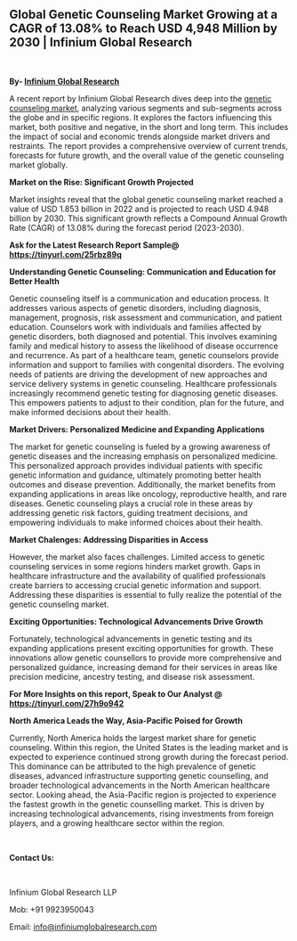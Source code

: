 <h2><strong>Global Genetic Counseling Market Growing at a CAGR of 13.08% to Reach USD 4,948 Million by 2030 | Infinium Global Research</strong></h2>
<p>&nbsp;</p>
<p><strong>By- </strong><a href="https://www.infiniumglobalresearch.com"><strong>Infinium Global Research</strong></a></p>
<p>A recent report by Infinium Global Research dives deep into the <a href="https://www.infiniumglobalresearch.com/market-reports/global-genetic-counseling-market">genetic counseling market</a>, analyzing various segments and sub-segments across the globe and in specific regions. It explores the factors influencing this market, both positive and negative, in the short and long term. This includes the impact of social and economic trends alongside market drivers and restraints. The report provides a comprehensive overview of current trends, forecasts for future growth, and the overall value of the genetic counseling market globally.</p>
<p><strong>Market on the Rise: Significant Growth Projected</strong></p>
<p>Market insights reveal that the global genetic counseling market reached a value of USD 1.853 billion in 2022 and is projected to reach USD 4.948 billion by 2030. This significant growth reflects a Compound Annual Growth Rate (CAGR) of 13.08% during the forecast period (2023-2030).</p>
<p><strong>Ask for the Latest Research Report Sample@ </strong><a href="https://tinyurl.com/25rbz89q"><strong>https://tinyurl.com/25rbz89q</strong></a></p>
<p><strong>Understanding Genetic Counseling: Communication and Education for Better Health</strong></p>
<p>Genetic counseling itself is a communication and education process. It addresses various aspects of genetic disorders, including diagnosis, management, prognosis, risk assessment and communication, and patient education. Counselors work with individuals and families affected by genetic disorders, both diagnosed and potential. This involves examining family and medical history to assess the likelihood of disease occurrence and recurrence. As part of a healthcare team, genetic counselors provide information and support to families with congenital disorders. The evolving needs of patients are driving the development of new approaches and service delivery systems in genetic counseling. Healthcare professionals increasingly recommend genetic testing for diagnosing genetic diseases. This empowers patients to adjust to their condition, plan for the future, and make informed decisions about their health.</p>
<p><strong>Market Drivers: Personalized Medicine and Expanding Applications</strong></p>
<p>The market for genetic counseling is fueled by a growing awareness of genetic diseases and the increasing emphasis on personalized medicine. This personalized approach provides individual patients with specific genetic information and guidance, ultimately promoting better health outcomes and disease prevention. Additionally, the market benefits from expanding applications in areas like oncology, reproductive health, and rare diseases. Genetic counseling plays a crucial role in these areas by addressing genetic risk factors, guiding treatment decisions, and empowering individuals to make informed choices about their health.</p>
<p><strong>Market Chalenges: Addressing Disparities in Access</strong></p>
<p>However, the market also faces challenges. Limited access to genetic counseling services in some regions hinders market growth. Gaps in healthcare infrastructure and the availability of qualified professionals create barriers to accessing crucial genetic information and support. Addressing these disparities is essential to fully realize the potential of the genetic counseling market.</p>
<p><strong>Exciting Opportunities: Technological Advancements Drive Growth</strong></p>
<p>Fortunately, technological advancements in genetic testing and its expanding applications present exciting opportunities for growth. These innovations allow genetic counsellors to provide more comprehensive and personalized guidance, increasing demand for their services in areas like precision medicine, ancestry testing, and disease risk assessment.</p>
<p><strong>For More Insights on this report, Speak to Our Analyst @ </strong><a href="https://tinyurl.com/27h9o942"><strong>https://tinyurl.com/27h9o942</strong></a></p>
<p><strong>North America Leads the Way, Asia-Pacific Poised for Growth</strong></p>
<p>Currently, North America holds the largest market share for genetic counseling. Within this region, the United States is the leading market and is expected to experience continued strong growth during the forecast period. This dominance can be attributed to the high prevalence of genetic diseases, advanced infrastructure supporting genetic counselling, and broader technological advancements in the North American healthcare sector. Looking ahead, the Asia-Pacific region is projected to experience the fastest growth in the genetic counselling market. This is driven by increasing technological advancements, rising investments from foreign players, and a growing healthcare sector within the region.</p>
<p>&nbsp;</p>
<p><strong>Contact Us:</strong></p>
<p>&nbsp;</p>
<p>Infinium Global Research LLP</p>
<p>Mob: +91 9923950043</p>
<p>Email: <a href="mailto:info@infiniumglobalresearch.com">info@infiniumglobalresearch.com</a></p>